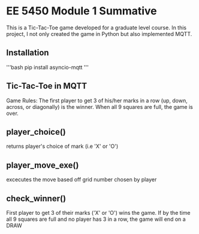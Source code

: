 # EE 5450 Module 1 Summative
This is a Tic-Tac-Toe game developed for a graduate level course. In this project, I not only created the game in Python but also implemented MQTT. 

## Installation
'''bash
pip install asyncio-mqtt
'''

## Tic-Tac-Toe in MQTT
Game Rules: The first player to get 3 of his/her marks in a row (up, down, across, or diagonally) is the winner.
When all 9 squares are full, the game is over.

## player_choice()
returns player's choice of mark (i.e 'X' or 'O')
  
## player_move_exe()
excecutes the move based off grid number chosen by player

## check_winner()
First player to get 3 of their marks ('X' or 'O') wins the game.
If by the time all 9 squares are full and no player has 3 in a row, the game will end on a DRAW
